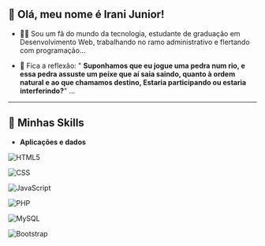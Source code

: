 ## 💜 Olá, meu nome é Irani Junior!

- 👨‍💻 Sou um fã do mundo da tecnologia, estudante de graduação em Desenvolvimento Web, trabalhando no ramo administrativo e flertando com programação...

- 💬 Fica a reflexão: " **Suponhamos que eu jogue uma pedra num rio, e essa pedra assuste um peixe que aí saia saindo, quanto à ordem natural e ao que chamamos destino, Estaria participando ou estaria interferindo?**" ...

--- 

## 🚀 Minhas Skills

- **Aplicações e dados**

![HTML5](https://img.shields.io/badge/-HTML5-333333?style=flat&logo=HTML5)

![CSS](https://img.shields.io/badge/-CSS-333333?style=flat&logo=CSS3&logoColor=1572B6)

![JavaScript](https://img.shields.io/badge/-JavaScript-333333?style=flat&logo=javascript)

![PHP](https://img.shields.io/badge/-PHP-333333?style=flat&logo=php)

![MySQL](https://img.shields.io/badge/-MySQL-333333?style=flat&logo=mysql)

![Bootstrap](https://img.shields.io/badge/-Bootstrap-333333?style=flat&logo=bootstrap)